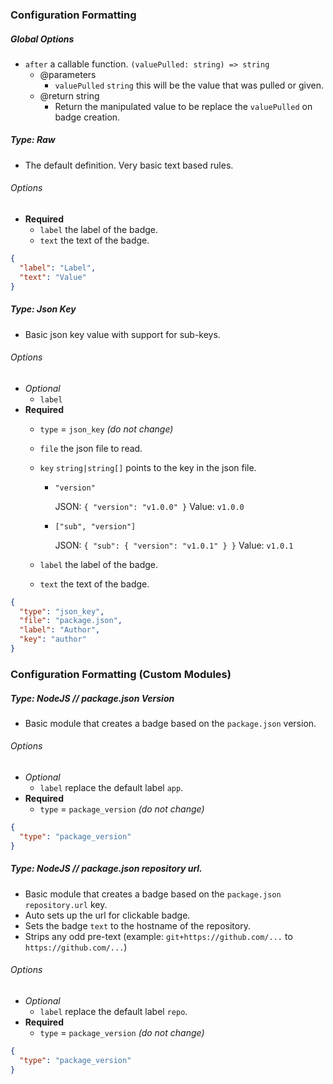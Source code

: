 ### Configuration Formatting

##### Global Options

- `after` a callable function. `(valuePulled: string) => string`
    - @parameters
        - `valuePulled` `string` this will be the value that was pulled or given.
    - @return string
        - Return the manipulated value to be replace the `valuePulled` on badge creation.

##### Type: Raw

- The default definition. Very basic text based rules.

###### Options
- **Required**
    - `label` the label of the badge.
    - `text` the text of the badge.

```json
{
  "label": "Label",
  "text": "Value"
}
```

##### Type: Json Key

- Basic json key value with support for sub-keys.

###### Options
- *Optional*
    - `label`
- **Required**
    - `type` = `json_key` *(do not change)*
    - `file` the json file to read.
    - `key` `string|string[]` points to the key in the json file.
        - `"version"`

            JSON: `{ "version": "v1.0.0" }`
            Value: `v1.0.0`

        - `["sub", "version"]`

            JSON: `{ "sub": { "version": "v1.0.1" } }`
            Value: `v1.0.1`

    - `label` the label of the badge.
    - `text` the text of the badge.

```json
{
  "type": "json_key",
  "file": "package.json",
  "label": "Author",
  "key": "author"
}
```

### Configuration Formatting (Custom Modules)

##### Type: NodeJS // package.json Version

- Basic module that creates a badge based on the `package.json` version.

###### Options
- *Optional*
    - `label` replace the default label `app`.
- **Required**
    - `type` = `package_version` *(do not change)*

```json
{
  "type": "package_version"
}
```

##### Type: NodeJS // package.json repository url.

- Basic module that creates a badge based on the `package.json` `repository.url` key.
- Auto sets up the url for clickable badge.
- Sets the badge `text` to the hostname of the repository.
- Strips any odd pre-text (example: `git+https://github.com/...` to `https://github.com/...`)

###### Options
- *Optional*
    - `label` replace the default label `repo`.
- **Required**
    - `type` = `package_version` *(do not change)*

```json
{
  "type": "package_version"
}
```
